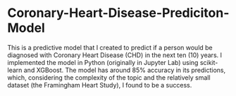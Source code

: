 # Coronary-Heart-Disease-Prediciton-Model
This is a predictive model that I created to predict if a person would be diagnosed with Coronary Heart Disease (CHD) in the next ten (10) years. I implemented the model in Python (originally in Jupyter Lab) using scikit-learn and XGBoost. The model has around 85% accuracy in its predictions, which, considering the complexity of the topic and the relatively small dataset (the Framingham Heart Study), I found to be a success.
